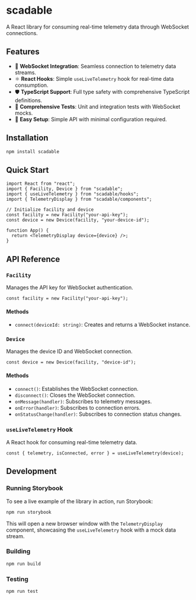 # scadable

A React library for consuming real-time telemetry data through WebSocket connections.

## Features

- 🔌 **WebSocket Integration**: Seamless connection to telemetry data streams.
- ⚛️ **React Hooks**: Simple `useLiveTelemetry` hook for real-time data consumption.
- 🛡️ **TypeScript Support**: Full type safety with comprehensive TypeScript definitions.
- 🧪 **Comprehensive Tests**: Unit and integration tests with WebSocket mocks.
- 🔧 **Easy Setup**: Simple API with minimal configuration required.

## Installation

```bash
npm install scadable
````

## Quick Start

```tsx
import React from "react";
import { Facility, Device } from "scadable";
import { useLiveTelemetry } from "scadable/hooks";
import { TelemetryDisplay } from "scadable/components";

// Initialize facility and device
const facility = new Facility("your-api-key");
const device = new Device(facility, "your-device-id");

function App() {
  return <TelemetryDisplay device={device} />;
}
```

## API Reference

### `Facility`

Manages the API key for WebSocket authentication.

```tsx
const facility = new Facility("your-api-key");
```

#### Methods

- `connect(deviceId: string)`: Creates and returns a WebSocket instance.

### `Device`

Manages the device ID and WebSocket connection.

```tsx
const device = new Device(facility, "device-id");
```

#### Methods

- `connect()`: Establishes the WebSocket connection.
- `disconnect()`: Closes the WebSocket connection.
- `onMessage(handler)`: Subscribes to telemetry messages.
- `onError(handler)`: Subscribes to connection errors.
- `onStatusChange(handler)`: Subscribes to connection status changes.

### `useLiveTelemetry` Hook

A React hook for consuming real-time telemetry data.

```tsx
const { telemetry, isConnected, error } = useLiveTelemetry(device);
```

## Development

### Running Storybook

To see a live example of the library in action, run Storybook:

```bash
npm run storybook
```

This will open a new browser window with the `TelemetryDisplay` component, showcasing the `useLiveTelemetry` hook with a mock data stream.

### Building

```bash
npm run build
```

### Testing

```bash
npm run test
```

